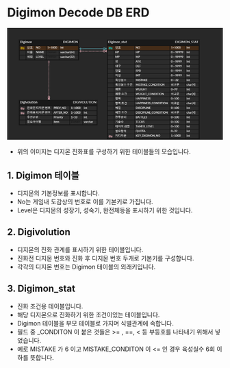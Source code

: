 # Digimon Decode DB ERD

![디지몬DB_ERD](./img/DigimonDecode.png)

* 위의 이미지는 디지몬 진화표를 구성하기 위한 테이블들의 모습입니다.

## 1. Digimon 테이블
* 디지몬의 기본정보를 표시합니다.
* No는 게임내 도감상의 번호로 이를 기본키로 가집니다. 
* Level은 디지몬의 성장기, 성숙기, 완전체등을 표시하기 위한 것입니다.

## 2. Digivolution
* 디지몬의 진화 관계를 표시하기 위한 테이블입니다.
* 진화전 디지몬 번호와 진화 후 디지몬 번호 두개로 기본키를 구성합니다.
* 각각의 디지몬 번호는 Digimon 테이블의 외래키입니다.

## 3. Digimon_stat
* 진화 조건용 테이블입니다.
* 해당 디지몬으로 진화하기 위한 조건이있는 테이블입니다.
* Digimon 테이블을 부모 테이블로 가지며 식별관계에 속합니다.
* 필드 중 _CONDITON 이 붙은 것들은 >= , ==, < 등 부등호를 나타내기 위해서 넣었습니다.
* 예로 MISTAKE 가 6 이고 MISTAKE_CONDITON 이 <= 인 경우 육성실수 6회 이하를 뜻합니다.